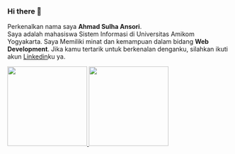 ### Hi there 👋

Perkenalkan nama saya **Ahmad Sulha Ansori**.\
Saya adalah mahasiswa Sistem Informasi di Universitas Amikom Yogyakarta. Saya Memiliki minat dan kemampuan dalam bidang **Web Development**.
Jika kamu tertarik untuk berkenalan denganku, silahkan ikuti akun [Linkedin](https://www.linkedin.com/in/ahmad-sulha-ansori-45a41a243/)ku ya.

<p align="left">
<a href="https://github.com/SulhaAnsori">
  <img height="180em" src="https://github-readme-stats-eight-theta.vercel.app/api?username=SulhaAnsori&show_icons=true&theme=algolia&include_all_commits=true&count_private=true"/>
  <img height="180em" src="https://github-readme-stats-eight-theta.vercel.app/api/top-langs/?username=SulhaAnsori&layout=compact&langs_count=8&theme=algolia"/>
</a>
</p>

<!--
**SulhaAnsori/SulhaAnsori** is a ✨ _special_ ✨ repository because its `README.md` (this file) appears on your GitHub profile.

Here are some ideas to get you started:

- 🔭 I’m currently working on ...
- 🌱 I’m currently learning ...
- 👯 I’m looking to collaborate on ...
- 🤔 I’m looking for help with ...
- 💬 Ask me about ...
- 📫 How to reach me: ...
- 😄 Pronouns: ...
- ⚡ Fun fact: ...
-->
